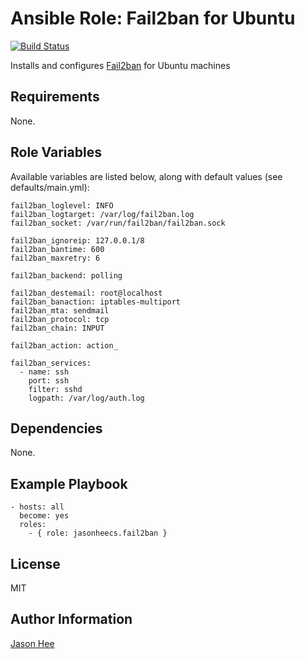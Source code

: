 Ansible Role: Fail2ban for Ubuntu
=========
[![Build Status](https://travis-ci.org/jasonheecs/ansible-ubuntu-fail2ban.svg?branch=master)](https://travis-ci.org/jasonheecs/ansible-ubuntu-fail2ban)


Installs and configures [Fail2ban](https://www.fail2ban.org/) for Ubuntu machines

Requirements
------------

None.


Role Variables
--------------

Available variables are listed below, along with default values (see defaults/main.yml):
```
fail2ban_loglevel: INFO
fail2ban_logtarget: /var/log/fail2ban.log
fail2ban_socket: /var/run/fail2ban/fail2ban.sock

fail2ban_ignoreip: 127.0.0.1/8
fail2ban_bantime: 600
fail2ban_maxretry: 6

fail2ban_backend: polling

fail2ban_destemail: root@localhost
fail2ban_banaction: iptables-multiport
fail2ban_mta: sendmail
fail2ban_protocol: tcp
fail2ban_chain: INPUT

fail2ban_action: action_

fail2ban_services:
  - name: ssh
    port: ssh
    filter: sshd
    logpath: /var/log/auth.log
```

Dependencies
------------

None.

Example Playbook
----------------

```
- hosts: all
  become: yes
  roles:
    - { role: jasonheecs.fail2ban }
```   

License
-------

MIT

Author Information
------------------

[Jason Hee](https://jasonhee.com)
